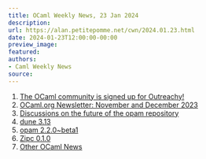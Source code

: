 ```yaml
---
title: OCaml Weekly News, 23 Jan 2024
description:
url: https://alan.petitepomme.net/cwn/2024.01.23.html
date: 2024-01-23T12:00:00-00:00
preview_image:
featured:
authors:
- Caml Weekly News
source:
---
```


<ol><li><a href="https://alan.petitepomme.net/cwn/2024.01.23.html#1">The OCaml community is signed up for Outreachy!</a></li><li><a href="https://alan.petitepomme.net/cwn/2024.01.23.html#2">OCaml.org Newsletter: November and December 2023</a></li><li><a href="https://alan.petitepomme.net/cwn/2024.01.23.html#3">Discussions on the future of the opam repository</a></li><li><a href="https://alan.petitepomme.net/cwn/2024.01.23.html#4">dune 3.13</a></li><li><a href="https://alan.petitepomme.net/cwn/2024.01.23.html#5">opam 2.2.0~beta1</a></li><li><a href="https://alan.petitepomme.net/cwn/2024.01.23.html#6">Zipc 0.1.0</a></li><li><a href="https://alan.petitepomme.net/cwn/2024.01.23.html#7">Other OCaml News</a></li></ol>
